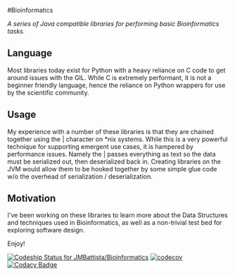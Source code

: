 #Bioinformatics

*A series of Java compatible libraries for performing basic Bioinformatics tasks.*

## Language
Most libraries today exist for Python with a heavy reliance on C code to get around issues with the GIL. While C is extremely performant, it is not a beginner friendly language, hence the reliance on Python wrappers for use by the scientific community.

## Usage
My experience with a number of these libraries is that they are chained together using the | character on *nix systems. While this is a very powerful technique for supporting emergent use cases, it is hampered by performance issues. Namely the | passes everything as text so the data must be serialized out, then deserialized back in. Creating libraries on the JVM would allow them to be hooked together by some simple glue code w/o the overhead of serialization / deserialization. 

## Motivation
I've been working on these libraries to learn more about the Data Structures and techniques used in Bioinformatics, as well as a non-trivial test bed for exploring software design.

Enjoy!

[ ![Codeship Status for JMBattista/Bioinformatics](https://codeship.com/projects/e2907780-3313-0132-a6d8-3a623e75de45/status?branch=master)](https://codeship.com/projects/40553)
[![codecov](https://codecov.io/gh/JMBattista/Bioinformatics/branch/master/graph/badge.svg)](https://codecov.io/gh/JMBattista/Bioinformatics)
[![Codacy Badge](https://api.codacy.com/project/badge/Grade/cf9b65a8715e462d95cebc1279f6fbf8)](https://www.codacy.com/app/jmbattista/Bioinformatics?utm_source=github.com&amp;utm_medium=referral&amp;utm_content=JMBattista/Bioinformatics&amp;utm_campaign=Badge_Grade)
